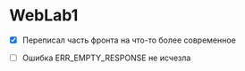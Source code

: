 # WebLab1
- [x] Переписал часть фронта на что-то более современное

- [ ] Ошибка ERR_EMPTY_RESPONSE не исчезла
